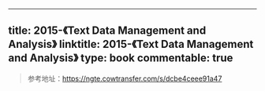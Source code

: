 
---
title: 2015-《Text Data Management and Analysis》
linktitle: 2015-《Text Data Management and Analysis》
type: book
commentable: true
---

> 参考地址：https://ngte.cowtransfer.com/s/dcbe4ceee91a47

    